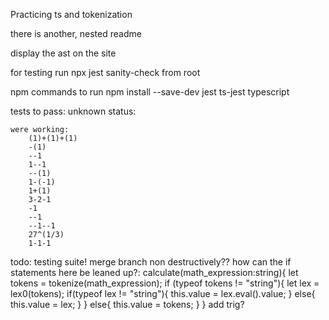 Practicing ts and tokenization 

there is another, nested readme


display the ast on the site

for testing run npx jest sanity-check from root

npm commands to run
    npm install --save-dev jest ts-jest typescript



tests to pass:
    unknown status:
    
    were working:
        (1)+(1)+(1)
        -(1)
        --1
        1--1
        --(1)
        1-(-1)
        1+(1)
        3-2-1
        -1
        --1
        --1--1
        27^(1/3)
        1-1-1
        

todo:
    testing suite!
    merge branch non destructively??
    how can the if statements here be leaned up?:
          calculate(math_expression:string){
            let tokens = tokenize(math_expression);
            if (typeof tokens != "string"){
            let lex = lex0(tokens);
            if(typeof lex != "string"){
                this.value = lex.eval().value;
            }
            else{
                this.value = lex;
            }
            }
            else{
            this.value = tokens;
            }
        }
    add trig?

